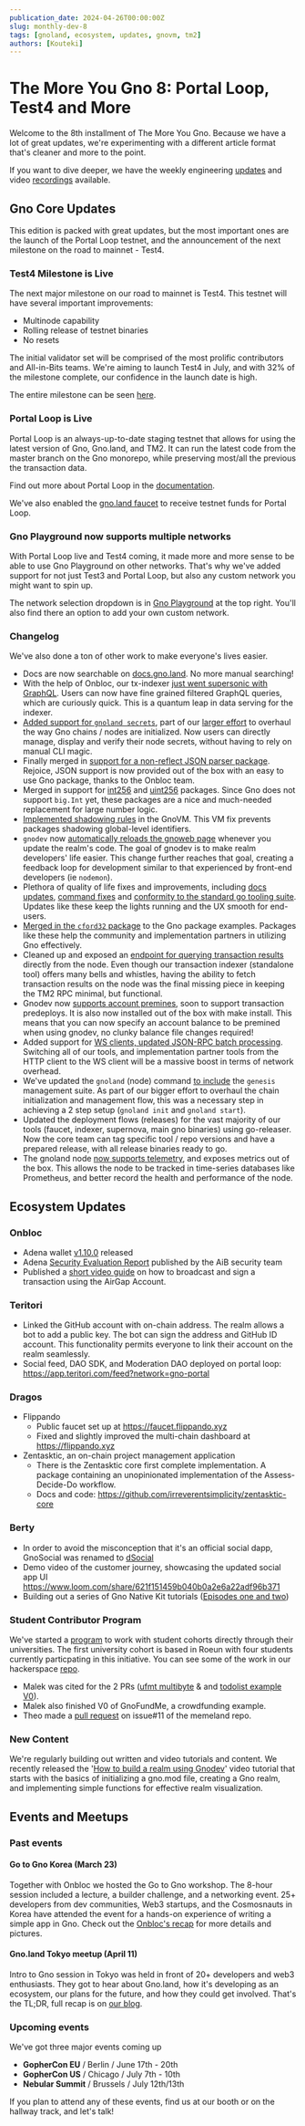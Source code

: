```yaml
---
publication_date: 2024-04-26T00:00:00Z
slug: monthly-dev-8
tags: [gnoland, ecosystem, updates, gnovm, tm2]
authors: [Kouteki]
---
```


# The More You Gno 8: Portal Loop, Test4 and More

Welcome to the 8th installment of The More You Gno. Because we have a lot of great updates, we're experimenting with a different article format that's cleaner and more to the point.

If you want to dive deeper, we have the weekly engineering [updates](https://github.com/gnolang/meetings/issues/37) and video [recordings](https://www.youtube.com/watch?v=9ch7MhKNBmw&list=PL7nP7r1QiDktMCdw1ydQo2crM3y6Zk7E4) available. 

## Gno Core Updates

This edition is packed with great updates, but the most important ones are the launch of the Portal Loop testnet, and the announcement of the next milestone on the road to mainnet - Test4.

### Test4 Milestone is Live

The next major milestone on our road to mainnet is Test4. This testnet will have several important improvements:

- Multinode capability
- Rolling release of testnet binaries
- No resets

The initial validator set will be comprised of the most prolific contributors and All-in-Bits teams. We're aiming to launch Test4 in July, and with 32% of the milestone complete, our confidence in the launch date is high.

The entire milestone can be seen [here](https://github.com/gnolang/gno/milestone/4).

### Portal Loop is Live

Portal Loop is an always-up-to-date staging testnet that allows for using the latest version of Gno, Gno.land, and TM2. It can run the latest code from the master branch on the Gno monorepo, while preserving most/all the previous the transaction data. 

Find out more about Portal Loop in the [documentation](https://docs.gno.land/concepts/portal-loop/).

We've also enabled the [gno.land faucet](https://gno.land/faucet) to receive testnet funds for Portal Loop.

### Gno Playground now supports multiple networks

With Portal Loop live and Test4 coming, it made more and more sense to be able to use Gno Playground on other networks. That's why we've added support for not just Test3 and Portal Loop, but also any custom network you might want to spin up.

The network selection dropdown is in [Gno Playground](https://play.gno.land/) at the top right. You'll also find there an option to add your own custom network. 

### Changelog

We've also done a ton of other work to make everyone's lives easier.

- Docs are now searchable on [docs.gno.land](http://docs.gno.land/). No more manual searching!
- With the help of Onbloc, our tx-indexer [just went supersonic with GraphQL](https://github.com/gnolang/tx-indexer/pull/20). Users can now have fine grained filtered GraphQL queries, which are curiously quick. This is a quantum leap in data serving for the indexer.
- [Added support for `gnoland secrets`](https://github.com/gnolang/gno/pull/1593), part of our [larger effort](https://github.com/gnolang/gno/issues/1836) to overhaul the way Gno chains / nodes are initialized. Now users can directly manage, display and verify their node secrets, without having to rely on manual CLI magic.
- Finally merged in [support for a non-reflect JSON parser package](https://github.com/gnolang/gno/pull/1415). Rejoice, JSON support is now provided out of the box with an easy to use Gno package, thanks to the Onbloc team.
- Merged in support for [int256](https://github.com/gnolang/gno/pull/1848) and [uint256](https://github.com/gnolang/gno/pull/1778) packages. Since Gno does not support `big.Int` yet, these packages are a nice and much-needed replacement for large number logic.
- [Implemented shadowing rules](https://github.com/gnolang/gno/pull/1793) in the GnoVM. This VM fix prevents packages shadowing global-level identifiers.
- `gnodev` now [automatically reloads the gnoweb page](https://github.com/gnolang/gno/pull/1457) whenever you update the realm's code. The goal of gnodev is to make realm developers' life easier. This change further reaches that goal, creating a feedback loop for development similar to that experienced by front-end developers (ie `nodemon`).
- Plethora of quality of life fixes and improvements, including [docs updates](https://github.com/gnolang/gno/pull/1741), [command fixes](https://github.com/gnolang/gno/pull/1716) and [conformity to the standard go tooling suite](https://github.com/gnolang/gno/pull/1407). Updates like these keep the lights running and the UX smooth for end-users.
- [Merged in the `cford32` package](https://github.com/gnolang/gno/pull/1572) to the Gno package examples. Packages like these help the community and implementation partners in utilizing Gno effectively.
- Cleaned up and exposed an [endpoint for querying transaction results](https://github.com/gnolang/gno/pull/1546) directly from the node. Even though our transaction indexer (standalone tool) offers many bells and whistles, having the ability to fetch transaction results on the node was the final missing piece in keeping the TM2 RPC minimal, but functional.
- Gnodev now [supports account premines](https://github.com/gnolang/gno/pull/1938), soon to support transaction predeploys. It is also now installed out of the box with make install. This means that you can now specify an account balance to be premined when using gnodev, no clunky balance file changes required!
- Added support for [WS clients, updated JSON-RPC batch processing](https://github.com/gnolang/gno/pull/1498). Switching all of our tools, and implementation partner tools from the HTTP client to the WS client will be a massive boost in terms of network overhead.
- We've updated the `gnoland` (node) command [to include](https://github.com/gnolang/gno/pull/1954) the `genesis` management suite. As part of our bigger effort to overhaul the chain initialization and management flow, this was a necessary step in achieving a 2 step setup (`gnoland init` and `gnoland start`).
- Updated the deployment flows (releases) for the vast majority of our tools (faucet, indexer, supernova, main gno binaries) using go-releaser. Now the core team can tag specific tool / repo versions and have a prepared release, with all release binaries ready to go.
- The gnoland node [now supports telemetry](https://github.com/gnolang/gno/pull/1762), and exposes metrics out of the box. This allows the node to be tracked in time-series databases like Prometheus, and better record the health and performance of the node.

## Ecosystem Updates

### Onbloc

* Adena wallet [v1.10.0](https://github.com/onbloc/adena-wallet/releases/tag/v1.10.0) released 
* Adena [Security Evaluation Report](https://github.com/adr-sk/adena-extension/blob/main/audits/Adena%20Security%20Evaluation%20Feb%202024.pdf) published by the AiB security team 
* Published a [short video guide](https://www.youtube.com/watch?v=TfSzp1_MaOI) on how to broadcast and sign a transaction using the AirGap Account.

### Teritori

- Linked the GitHub account with on-chain address. The realm allows a bot to add a public key. The bot can sign the address and GitHub ID account. This functionality permits everyone to link their account on the realm seamlessly.
- Social feed, DAO SDK, and Moderation DAO deployed on portal loop: https://app.teritori.com/feed?network=gno-portal

### Dragos

- Flippando
    - Public faucet set up at https://faucet.flippando.xyz
    - Fixed and slightly improved the multi-chain dashboard at https://flippando.xyz
- Zentasktic, an on-chain project management application 
    - There is the Zentasktic core first complete implementation. A package containing an unopinionated implementation of the Assess-Decide-Do workflow. 
    - Docs and code: https://github.com/irreverentsimplicity/zentasktic-core

### Berty

- In order to avoid the misconception that it's an official social dapp, GnoSocial was renamed to [dSocial](https://github.com/gnolang/dsocial)
- Demo video of the customer journey, showcasing the updated social app UI https://www.loom.com/share/621f151459b040b0a2e6a22adf96b371
- Building out a series of Gno Native Kit tutorials ([Episodes one and two](https://www.youtube.com/watch?v=N1HLyQDHGQ0&list=PL7nP7r1QiDktseW7786wrp23ipBZFLPb6&index=2))

### Student Contributor Program

We've started a [program](https://github.com/gnolang/student-contributors-program) to work with student cohorts directly through their universities. The first university cohort is based in Roeun with four students currently particpating in this initiative. You can see some of the work in our hackerspace [repo](https://github.com/gnolang/hackerspace/issues/59). 

- Malek was cited for the 2 PRs ([ufmt multibyte](https://github.com/gnolang/gno/pull/1889) & and [todolist example V0](https://github.com/gnolang/gno/pull/1811)).
- Malek also finished V0 of GnoFundMe, a crowdfunding example.
- Theo made a [pull request](https://github.com/gnolang/memeland/pull/21) on issue#11 of the memeland repo. 

### New Content

We're regularly building out written and video tutorials and content. We recently released the '[How to build a realm using Gnodev](https://www.youtube.com/watch?v=Hp4aeRsPt3g)' video tutorial that starts with the basics of initializing a gno.mod file, creating a Gno realm, and implementing simple functions for effective realm visualization. 

## Events and Meetups

### Past events

#### Go to Gno Korea (March 23)

Together with Onbloc we hosted the Go to Gno workshop. The 8-hour session included a lecture, a builder challenge, and a networking event. 25+ developers from dev communities, Web3 startups, and the Cosmosnauts in Korea have attended the event for a hands-on experience of writing a simple app in Gno. Check out the [Onbloc's recap](https://medium.com/onbloc/go-to-gno-recap-intro-to-the-gno-stack-with-memeland-284a43d7f620) for more details and pictures.

#### Gno.land Tokyo meetup (April 11)

Intro to Gno session in Tokyo was held in front of 20+ developers and web3 enthusiasts. They got to hear about Gno.land, how it's developing as an ecosystem, our plans for the future, and how they could get involved. That's the TL;DR, full recap is on [our blog](https://gno.land/r/gnoland/blog:p/gno-tokyo).

### Upcoming events

We've got three major events coming up
- **GopherCon EU** / Berlin / June 17th - 20th
- **GopherCon US** / Chicago / July 7th - 10th
- **Nebular Summit** / Brussels / July 12th/13th

If you plan to attend any of these events, find us at our booth or on the hallway track, and let's talk!